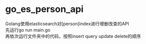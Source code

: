 # go_es_person_api
Golang使用elasticsearch对[person]index进行增删改查的API  
先运行go run main.go  
再依次运行文件夹中的代码，按照insert query update delete的顺序  
